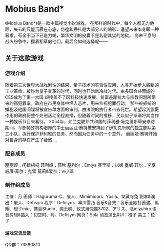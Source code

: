 # Mobius Band*

《Mobius Band*》是一款中篇视觉小说游戏。 在那样的时代中，每个人都无力他顾，失去的只能沉寂在心底，仿徨和挣扎是大部分人的缩影，遥望未来本身即一种奢求，苟全于当下已是力竭，繁华文明的皮囊下是名副其实的地狱。 尚未平息的战火纷争中，攥着稻草的他们，最后会如何选择呢——

## 关于这款游戏

### 游戏介绍
随着第三次世界大战戏剧性的结束，量子技术的实验性应用，人类开始步入崭新的工业革命，被称为量子变革的时代，同时也开始新冷战时代。由多国合并而成的CES成为了第一大国,却掩盖不了因科技快速发展、贫富差距拉大与宗教问题所带来的高犯罪率。政府在市民身体中埋入芯片，用来监视犯罪行动。
那些被抓捕的嫌犯及他国间谍将被宣告单方面的审判，由法院的执行者带去死亡。希望起到震慑作用的政府将整个处刑活动全程直播，但随着时间的推移，民众似乎渐渐将其当作一种娱乐节目来看待。
2054年，弗兰克联邦共和国的菲利雅·冯克里斯蒂安来访期间，军部特殊机构培养的中士丽丽亚·赛特被安排到了伊扎克所属的独立部队第三小队，执行保护菲利雅的任务。然而因为任务中的一个意外， 丽丽娅·赛特开始对自身的存在产生了疑惑....

### 配音成员

丽丽娅：闲踏梧桐
菲利娅：荻秋
基利尔：Emiya
赛里斯：以媛
墨威·菲尔：李享
威廉·菲尔：克雷
莫莉&爱奈：w小璃

### 制作组成员

主催：月
画师：Haguruma-C、废人、Mimimidori、Yusia、龙藏寺兔
剧本&演出：废人、Defisym
程序：Defisym、早川雪乃
音乐&音效：音乐圣殿打酱油、黑耀、橙子miu、麋鹿Studio、魔王魂、仪式用傀儡3702、アリス、泓mizuhiro
语音剪辑&插入：幻空时、月、Defisym
网页：Sola
动态演出&UI：橙子
美工：粒子

#### 游戏交流反馈

QQ群：73580810